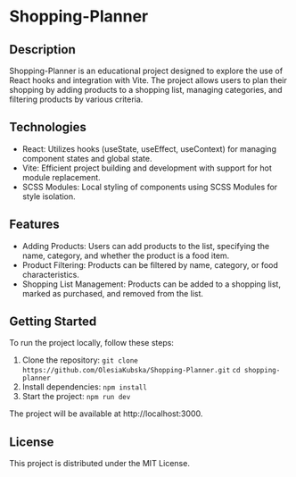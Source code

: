 # Shopping-Planner
## Description
Shopping-Planner is an educational project designed to explore the use of React hooks and integration with Vite. The project allows users to plan their shopping by adding products to a shopping list, managing categories, and filtering products by various criteria.

## Technologies
- React: Utilizes hooks (useState, useEffect, useContext) for managing component states and global state.
- Vite: Efficient project building and development with support for hot module replacement.
- SCSS Modules: Local styling of components using SCSS Modules for style isolation.
## Features
- Adding Products: Users can add products to the list, specifying the name, category, and whether the product is a food item.
- Product Filtering: Products can be filtered by name, category, or food characteristics.
- Shopping List Management: Products can be added to a shopping list, marked as purchased, and removed from the list.
## Getting Started
To run the project locally, follow these steps:

1. Clone the repository:
`git clone https://github.com/OlesiaKubska/Shopping-Planner.git`
`cd shopping-planner`
2. Install dependencies:
`npm install`
3. Start the project:
`npm run dev`

The project will be available at http://localhost:3000.

## License
This project is distributed under the MIT License.
